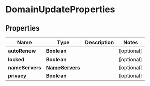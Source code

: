 # DomainUpdateProperties

## Properties
Name | Type | Description | Notes
------------ | ------------- | ------------- | -------------
**autoRenew** | **Boolean** |  |  [optional]
**locked** | **Boolean** |  |  [optional]
**nameServers** | [**NameServers**](NameServers.md) |  |  [optional]
**privacy** | **Boolean** |  |  [optional]

